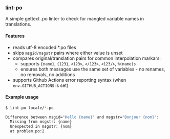 ### lint-po

A simple gettext .po linter to check for mangled variable names in translations.


#### Features

* reads utf-8 encoded *.po files
* skips `msgid/msgstr` pairs where either value is unset
* compares original/translation pairs for common interpolation markars:
  * supports `{name}`, `{123}`, `<123>`, `</123>`, `<123/>`, `%(name)s`
  * ensures both messages use the same set of variables - no renames, no removals, no additions
* supports Github Actions error reporting syntax (when `env.GITHUB_ACTIONS` is set)


#### Example usage

```sh
$ lint-po locale/*.po

Difference between msgid="Hello {name}" and msgstr="Bonjour {nom}":
  Missing from msgstr: {name}
  Unexpected in msgstr: {nom}
  at problem.po:2
```
